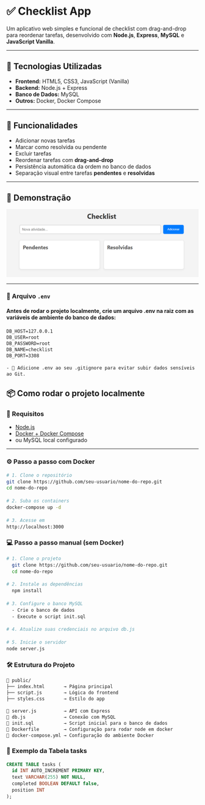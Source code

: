 # ✅ Checklist App

Um aplicativo web simples e funcional de checklist com drag-and-drop para reordenar tarefas, desenvolvido com **Node.js**, **Express**, **MySQL** e **JavaScript Vanilla**.

---

## 🧰 Tecnologias Utilizadas

- **Frontend:** HTML5, CSS3, JavaScript (Vanilla)
- **Backend:** Node.js + Express
- **Banco de Dados:** MySQL
- **Outros:** Docker, Docker Compose

---

## 🚀 Funcionalidades

- Adicionar novas tarefas
- Marcar como resolvida ou pendente
- Excluir tarefas
- Reordenar tarefas com **drag-and-drop**
- Persistência automática da ordem no banco de dados
- Separação visual entre tarefas **pendentes** e **resolvidas**

---

## 📸 Demonstração

![Interface do Checklist](./public/preview.png)

---

### 📁 Arquivo `.env`

#### Antes de rodar o projeto localmente, crie um arquivo .env na raiz com as variáveis de ambiente do banco de dados:

```env
DB_HOST=127.0.0.1
DB_USER=root
DB_PASSWORD=root
DB_NAME=checklist
DB_PORT=3308

- 🔐 Adicione .env ao seu .gitignore para evitar subir dados sensíveis ao Git.
```

## 📦 Como rodar o projeto localmente

### 🔧 Requisitos

- [Node.js](https://nodejs.org/)
- [Docker + Docker Compose](https://www.docker.com/)
- ou MySQL local configurado

---

### ⚙️ Passo a passo com Docker

```bash
# 1. Clone o repositório
git clone https://github.com/seu-usuario/nome-do-repo.git
cd nome-do-repo

# 2. Suba os containers
docker-compose up -d

# 3. Acesse em
http://localhost:3000
```

### 💻 Passo a passo manual (sem Docker)

```bash
# 1. Clone o projeto
  git clone https://github.com/seu-usuario/nome-do-repo.git
  cd nome-do-repo

# 2. Instale as dependências
  npm install

# 3. Configure o banco MySQL
  - Crie o banco de dados
  - Execute o script init.sql

# 4. Atualize suas credenciais no arquivo db.js

# 5. Inicie o servidor
node server.js
```

### 🛠️ Estrutura do Projeto

```pgsql
📁 public/
├── index.html       → Página principal
├── script.js        → Lógica do frontend
├── styles.css       → Estilo do app

📄 server.js          → API com Express
📄 db.js              → Conexão com MySQL
📄 init.sql           → Script inicial para o banco de dados
📄 Dockerfile         → Configuração para rodar node em docker
📄 docker-compose.yml → Configuração do ambiente Docker

```

### 🧪 Exemplo da Tabela tasks

```sql
CREATE TABLE tasks (
  id INT AUTO_INCREMENT PRIMARY KEY,
  text VARCHAR(255) NOT NULL,
  completed BOOLEAN DEFAULT false,
  position INT
);

```
